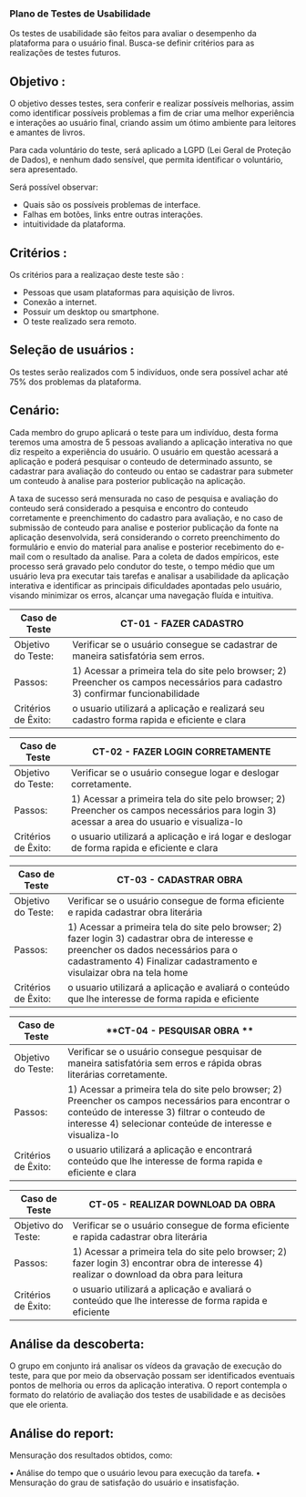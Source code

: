 ### Plano de Testes de Usabilidade

Os testes de usabilidade são feitos para avaliar o desempenho da plataforma para o usuário final.
Busca-se definir critérios para as realizações de testes futuros.

## Objetivo : 
O objetivo desses testes, sera conferir e realizar possíveis melhorias, assim como identificar possíveis problemas a fim de criar uma melhor experiência e interações ao usuário final, criando assim um ótimo ambiente para leitores e amantes de livros.

Para cada voluntário do teste, será aplicado a LGPD (Lei Geral de Proteção de Dados), e nenhum dado sensível, que permita identificar o voluntário, sera apresentado.

Será possível observar: 
* Quais são os possíveis problemas de interface.
* Falhas em botões, links entre outras interações.
* intuitividade da plataforma. 


## Critérios : 

Os critérios para a realizaçao deste teste são : 

* Pessoas que usam plataformas para aquisição de livros.
* Conexão a internet.
* Possuir um desktop ou smartphone.
* O teste realizado sera remoto.

## Seleção de usuários : 
Os testes serão realizados com 5 indivíduos, onde sera possível achar até 75% dos problemas da plataforma.

## Cenário:

Cada membro do grupo aplicará o teste para um indivíduo, desta forma teremos uma amostra de 5 pessoas avaliando a aplicação interativa no que diz respeito a experiência do usuário. O usuário em questão acessará a aplicação e poderá pesquisar o conteudo de determinado assunto, se cadastrar para avaliação do conteudo ou entao se cadastrar para submeter um conteudo à analise para posterior publicação na aplicação.

A taxa de sucesso será mensurada no caso de pesquisa e avaliação do conteudo será considerado a pesquisa e encontro do conteudo corretamente e preenchimento do cadastro para avaliação, e no caso de submissão de conteudo para analise e posterior publicação da fonte na aplicação desenvolvida, será considerando o correto preenchimento do formulário e envio do material para analise e posterior recebimento do e-mail com o resultado da analise. Para a coleta de dados empíricos, este processo será gravado pelo condutor do teste, o tempo médio que um usuário leva pra executar tais tarefas e analisar a usabilidade da aplicação interativa e identificar as principais dificuldades apontadas pelo usuário, visando minimizar os erros, alcançar uma navegação fluída e intuitiva.



|  **Caso de Teste**  |  **CT-01  - FAZER CADASTRO**                                                                              |
|--|--|
| Objetivo do Teste:   | Verificar se o usuário consegue se cadastrar de maneira satisfatória sem erros.                   | 
| Passos:              | 1) Acessar a primeira tela do site pelo browser; 2) Preencher os campos necessários para cadastro 3) confirmar funcionabilidade  |
| Critérios de Êxito:  | o usuario utilizará a aplicação e realizará seu cadastro forma rapida e eficiente e clara

|  **Caso de Teste**  |  **CT-02  - FAZER LOGIN CORRETAMENTE**                                                                             
|--|--|
| Objetivo do Teste:   | Verificar se o usuário consegue  logar e deslogar corretamente.                   | 
| Passos:              | 1) Acessar a primeira tela do site pelo browser; 2) Preencher os campos necessários para login 3) acessar a area do usuario e visualiza-lo  |
| Critérios de Êxito:  | o usuario utilizará a aplicação e irá logar e deslogar de forma rapida e eficiente e clara  

|  **Caso de Teste**  |  **CT-03  -  CADASTRAR OBRA**                                                                              |
|--|--|
| Objetivo do Teste:   | Verificar se o usuário consegue de forma eficiente e rapida  cadastrar  obra literária               | 
| Passos:              | 1) Acessar a primeira tela do site pelo browser; 2) fazer login 3) cadastrar obra de  interesse e preencher os dados necessários para o cadastramento 4) Finalizar cadastramento e visulaizar obra na tela home |
| Critérios de Êxito:  | o usuario utilizará a aplicação e avaliará o  conteúdo que lhe interesse de forma rapida e eficiente                                |


|  **Caso de Teste**  |  **CT-04  - PESQUISAR OBRA **                                                                              |
|--|--|
| Objetivo do Teste:   | Verificar se o usuário consegue pesquisar de maneira satisfatória sem erros e rápida obras literárias corretamente.                   | 
| Passos:              | 1) Acessar a primeira tela do site pelo browser; 2) Preencher os campos necessários para encontrar o conteúdo de interesse 3) filtrar o conteudo de interesse 4) selecionar conteúde de interesse e visualiza-lo  |
| Critérios de Êxito:  | o usuario utilizará a aplicação e encontrará conteúdo que lhe interesse de forma rapida e eficiente e clara   


|  **Caso de Teste**  |  **CT-05  -  REALIZAR DOWNLOAD DA OBRA**                                                                              |
|--|--|
| Objetivo do Teste:   | Verificar se o usuário consegue de forma eficiente e rapida  cadastrar  obra literária               | 
| Passos:              | 1) Acessar a primeira tela do site pelo browser; 2) fazer login 3) encontrar obra de interesse 4) realizar o download da obra para leitura |
| Critérios de Êxito:  | o usuario utilizará a aplicação e avaliará o  conteúdo que lhe interesse de forma rapida e eficiente                                |


## Análise da descoberta:

O grupo em conjunto irá analisar os vídeos da gravação de execução do teste, para que por meio da observação possam ser identificados eventuais pontos de melhoria ou erros da aplicação interativa. O report contempla o formato do relatório de avaliação dos testes de usabilidade e as decisões que ele orienta.


## Análise do report:

Mensuração dos resultados obtidos, como:

• Análise do tempo que o usuário levou para execução da tarefa. • Mensuração do grau de satisfação do usuário e insatisfação.


